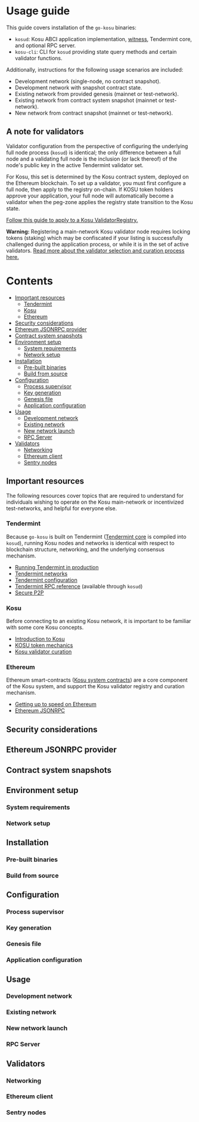 # Usage guide

This guide covers installation of the `go-kosu` binaries:
- `kosud`: Kosu ABCI application implementation, [witness](), Tendermint core, and optional RPC server.
- `kosu-cli`: CLI for `kosud` providing state query methods and certain validator functions.

Additionally, instructions for the following usage scenarios are included:
- Development network (single-node, no contract snapshot).
- Development network with snapshot contract state.
- Existing network from provided genesis (mainnet or test-network).
- Existing network from contract system snapshot (mainnet or test-network).
- New network from contract snapshot (mainnet or test-network).

## A note for validators

Validator configuration from the perspective of configuring the underlying full node
process (`kosud`) is identical; the only difference between a full node and a validating full node is the inclusion (or lack thereof) of the node's public key in the active Tendermint validator set.

For Kosu, this set is determined by the Kosu contract system, deployed on the Ethereum blockchain. To set up a validator, you must first configure a full node, then apply to the registry on-chain. If KOSU token holders approve your application, your full node will automatically become a validator when the peg-zone applies the registry state transition to the Kosu state.

[Follow this guide to apply to a Kosu ValidatorRegistry.]()

**Warning:** Registering a main-network Kosu validator node requires locking tokens (staking) which may be confiscated if your listing is successfully challenged during the application process, or while it is in the set of active validators. [Read more about the validator selection and curation process here.](https://docs.kosu.io/overview/validator-curation.html)

# Contents

- [Important resources](#important-resources)
    - [Tendermint](#tendermint)
    - [Kosu](#kosu)
    - [Ethereum](#ethereum)
- [Security considerations](#security-considerations)
- [Ethereum JSONRPC provider](#ethereum-jsonrpc-provider)
- [Contract system snapshots](#contract-system-snapshots)
- [Environment setup](#environment-setup)
    - [System requirements](#system-requirements)
    - [Network setup](#network-setup)
- [Installation](#installation)
    - [Pre-built binaries](#pre-built-binaries)
    - [Build from source](#build-from-source)
- [Configuration](#configuration)
    - [Process supervisor](#process-supervisor)
    - [Key generation](#key-generation)
    - [Genesis file](#genesis-file)
    - [Application configuration](#application-configuration)
- [Usage](#usage)
    - [Development network](#development-network)
    - [Existing network](#existing-network)
    - [New network launch](#new-network-launch)
    - [RPC Server](#rpc-server)
- [Validators](#validators)
    - [Networking](#networking)
    - [Ethereum client](#ethereum-client)
    - [Sentry nodes](#sentry-nodes)

<!-- - -->
## Important resources

The following resources cover topics that are required to understand for individuals wishing to operate on the Kosu main-network or incentivized test-networks, and helpful for everyone else.

### Tendermint
Because `go-kosu` is built on Tendermint ([Tendermint core](https://github.com/tendermint/tendermint) is compiled into `kosud`), running Kosu nodes and networks is identical with respect to blockchain structure, networking, and the underlying consensus mechanism.

- [Running Tendermint in production](https://tendermint.com/docs/tendermint-core/running-in-production.html#running-in-production)
- [Tendermint networks](https://tendermint.com/docs/tendermint-core/using-tendermint.html#tendermint-networks)
- [Tendermint configuration](https://tendermint.com/docs/tendermint-core/configuration.html)
- [Tendermint RPC reference](https://tendermint.com/rpc/) (available through `kosud`)
- [Secure P2P](https://tendermint.com/docs/tendermint-core/secure-p2p.html#secure-p2p)

### Kosu
Before connecting to an existing Kosu network, it is important to be familiar with some core Kosu concepts.

- [Introduction to Kosu](https://docs.kosu.io/overview/)
- [KOSU token mechanics](https://docs.kosu.io/overview/token-mechanics.html#introduction)
- [Kosu validator curation](https://docs.kosu.io/overview/validator-curation.html)

### Ethereum
Ethereum smart-contracts ([Kosu system contracts](https://github.com/ParadigmFoundation/kosu-monorepo/blob/master/packages/kosu-system-contracts)) are a core component of the Kosu system, and support the Kosu validator registry and curation mechanism.

- [Getting up to speed on Ethereum](https://medium.com/@mattcondon/getting-up-to-speed-on-ethereum-63ed28821bbe)
- [Ethereum JSONRPC](https://github.com/ethereum/wiki/wiki/JSON-RPC)

<!-- - -->
## Security considerations

<!-- - -->
## Ethereum JSONRPC provider

<!-- - -->
## Contract system snapshots

<!-- - -->
## Environment setup

### System requirements

### Network setup

<!-- - -->
## Installation

### Pre-built binaries

### Build from source

<!-- - -->
## Configuration

### Process supervisor

### Key generation

### Genesis file

### Application configuration

<!-- - -->
## Usage

### Development network

### Existing network

### New network launch

### RPC Server

<!-- - -->
## Validators

### Networking

### Ethereum client

### Sentry nodes